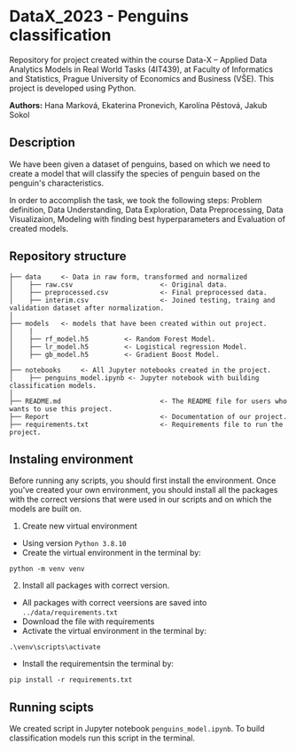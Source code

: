 # DataX_2023 - Penguins classification

Repository for project created within the course Data-X – Applied Data Analytics Models in Real World Tasks (4IT439), at Faculty of Informatics and Statistics, Prague University of Economics and Business (VŠE). This project is developed using Python.

**Authors:** Hana Marková, Ekaterina Pronevich, Karolína Pěstová, Jakub Sokol

## Description

We have been given a dataset of penguins, based on which we need to create a model that will classify the species of penguin based on the penguin's characteristics.

In order to accomplish the task, we took the following steps: Problem definition, Data Understanding, Data Exploration, Data Preprocessing, Data Visualizaion, Modeling with finding best hyperparameters and Evaluation of created models.

## Repository structure

```
├── data     <- Data in raw form, transformed and normalized
│    ├── raw.csv                      <- Original data.
│    ├── preprocessed.csv      	      <- Final preprocessed data.
│    ├── interim.csv                  <- Joined testing, traing and validation dataset after normalization.
│
├── models   <- models that have been created within out project.
│    |
│    ├── rf_model.h5         <- Random Forest Model.
│    ├── lr_model.h5         <- Logistical regression Model.
│    ├── gb_model.h5         <- Gradient Boost Model.
│
├── notebooks     <- All Jupyter notebooks created in the project. 
│    ├── penguins_model.ipynb <- Jupyter notebook with building classification models.
│
├── README.md                         <- The README file for users who wants to use this project.
├── Report                            <- Documentation of our project.
├── requirements.txt                  <- Requirements file to run the project.
```

## Instaling environment

Before running any scripts, you should first install the environment. Once you've created your own environment, you should install all the packages with the correct versions that were used in our scripts and on which the models are built on.

1. Create new virtual environment
- Using version ```Python 3.8.10``` 
- Create the virtual environment in the terminal by:
```
python -m venv venv
``` 
2. Install all packages with correct version.
- All packages with correct veersions are saved into ```../data/requirements.txt``` 
- Download the file with requirements
- Activate the virtual environment in the terminal by:
```
.\venv\scripts\activate
``` 
- Install the requirementsin the terminal by:
```
pip install -r requirements.txt
``` 

## Running scipts

We created script in Jupyter notebook ```penguins_model.ipynb```. To build classification models run this script in the terminal.
